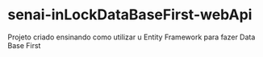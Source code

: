 # senai-inLockDataBaseFirst-webApi
Projeto criado ensinando como utilizar u Entity Framework para fazer Data Base First
